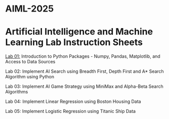 # AIML-2025
# Artificial Intelligence and Machine Learning Lab Instruction Sheets
[Lab 01:](https://github.com/aish466-p/AIML-2025/blob/main/Untitled1.ipynb) Introduction to Python Packages - Numpy, Pandas, Matplotlib, and Access to Data Sources

Lab 02: Implement AI Search using Breadth First, Depth First and A* Search Algorithm using Python

Lab 03: Implement AI Game Strategy using MiniMax and Alpha-Beta Search Algorithms

Lab 04: Implement Linear Regression using Boston Housing Data

Lab 05: Implement Logistic Regression using Titanic Ship Data
